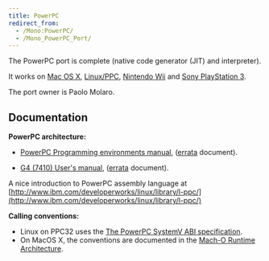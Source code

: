 ```yaml
---
title: PowerPC
redirect_from:
  - /Mono:PowerPC/
  - /Mono_PowerPC_Port/
---
```


The PowerPC port is complete (native code generator (JIT) and interpreter).

It works on [Mac OS X](/docs/about-mono/supported-platforms/osx/), [Linux/PPC](/docs/about-mono/supported-platforms/linux/), [Nintendo Wii](/docs/about-mono/supported-platforms/wii/) and [Sony PlayStation 3](/docs/about-mono/supported-platforms/playstation3/).

The port owner is Paolo Molaro.

Documentation
-------------

**PowerPC architecture:**

-   [PowerPC Programming environments manual](http://www.freescale.com/files/product/doc/MPCFPE32B.pdf), ([errata](http://www.freescale.com/files/product/doc/MPCFPE32BAD.pdf) document).

-   [G4 (7410) User's manual](http://www.freescale.com/files/32bit/doc/ref_manual/MPC7410UM.pdf), ([errata](http://www.freescale.com/files/32bit/doc/ref_manual/MPC7410UMAD.pdf) document).

A nice introduction to PowerPC assembly language at [http://www.ibm.com/developerworks/linux/library/l-ppc/](http://www.ibm.com/developerworks/linux/library/l-ppc/)

**Calling conventions:**

-   Linux on PPC32 uses the [The PowerPC SystemV ABI specification](http://refspecs.linux-foundation.org/elf/elfspec_ppc.pdf).
-   On MacOS X, the conventions are documented in the [Mach-O Runtime Architecture](http://developer.apple.com/documentation/DeveloperTools/Conceptual/MachORuntime/MachORuntime.pdf).



